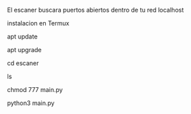 El escaner buscara puertos abiertos dentro de tu red localhost 

instalacion en Termux

apt update

apt upgrade

cd escaner

ls

chmod 777 main.py

python3 main.py
